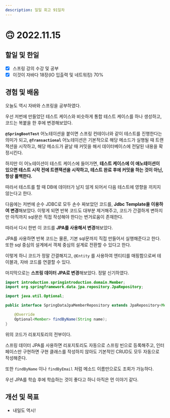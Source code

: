 ```yaml
---
description: 일일 회고 91일차
---
```


# 🙃 2022.11.15

## 할일 및 한일&#x20;

* [x] 스프링 강의 수강 및 공부&#x20;
* [x] 이것이 자바다 18장(IO 입출력 및 네트워킹) 70%&#x20;

## 경험 및 배움&#x20;

오늘도 역시 자바와 스프링을 공부하였다.

우선 저번에 만들었던 테스트 케이스와 비슷하게 통합 테스트 케이스를 하나 생성하고, 코드는 복붙을 한 후에 변경해보았다.

**`@SpringBootTest`** 어노테이션을 붙이면 스프링 컨테이너와 같이 테스트를 진행한다는 의미가 되고, **`@Transactional`** 어노테이션은 기본적으로 해당 메소드가 실행될 때 트랜잭션을 시작하고, 해당 메소드가 끝날 때 커밋을 해서 데이터베이스에 전달된 내용을 확정시킨다.&#x20;

하지만 이 어노테이션이 테스트 케이스에 들어가면, **테스트 케이스에 이 애노테이션이 있으면 테스트 시작 전에 트랜잭션을 시작하고, 테스트 완료 후에 커밋을 하는 것이 아닌, 항상 롤백한다.**

따라서 테스트를 할 때 DB에 데이터가 남지 않게 되어서 다음 테스트에 영향을 끼치지 않는다고 한다.

다음에는 저번에 순수 JDBC로 모두 손수 짜보았던 코드를, **Jdbc Template을 이용하여 변경**해보았다. 이렇게 되면 반복 코드도 대부분 제거해주고, 코드가 간결하게 변하지만 아직까지 sql문은 직접 작성해야 한다는 번거로움이 존재한다.

따라서 다시 한번 이 코드를 **JPA를 사용해서 변경**해보았다.

JPA를 사용하면 반복 코드는 물론, 기본 sql문까지 직접 만들어서 실행해준다고 한다. 또한 sql 중심의 설계에서 객체 중심의 설계로 전환할 수 있다고 한다.

이렇게 하니 코드가 정말 간결해지고, `@Entity` 를 사용하여 엔티티를 매핑함으로써 테이블과, 자바 코드를 연결할 수 있다.

마지막으로는 **스프링 데이터 JPA로 변경**해보았다. 정말 신기하였다.

```java
import introduction.springintroduction.domain.Member;
import org.springframework.data.jpa.repository.JpaRepository;

import java.util.Optional;

public interface SpringDataJpaMemberRepository extends JpaRepository<Member, Long>, MemberRepository {

    @Override
    Optional<Member> findByName(String name);
}
```

위의 코드가 리포지토리의 전부이다.

스프링 데이터 JPA를 사용하면 리포지토리도 자동으로 스프링 빈으로 등록해주고, 인터페이스만 구현하면 구현 클래스를 작성하지 않아도 기본적인 CRUD도 모두 자동으로 작성해준다.

또한 `findByName` 이나 `findByEmail` 처럼 메소드 이름만으로도 조회가 가능하다.

우선 JPA를 학습 후에 학습하는 것이 좋다고 하니 아직은 먼 이야기 같다.

## 개선 및 목표&#x20;

* 내일도 역시!
